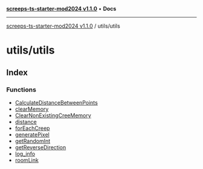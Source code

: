 [**screeps-ts-starter-mod2024 v1.1.0**](../../README.md) • **Docs**

***

[screeps-ts-starter-mod2024 v1.1.0](../../modules.md) / utils/utils

# utils/utils

## Index

### Functions

- [CalculateDistanceBetweenPoints](functions/CalculateDistanceBetweenPoints.md)
- [clearMemory](functions/clearMemory.md)
- [ClearNonExistingCreeMemory](functions/ClearNonExistingCreeMemory.md)
- [distance](functions/distance.md)
- [forEachCreep](functions/forEachCreep.md)
- [generatePixel](functions/generatePixel.md)
- [getRandomInt](functions/getRandomInt.md)
- [getReverseDirection](functions/getReverseDirection.md)
- [log\_info](functions/log_info.md)
- [roomLink](functions/roomLink.md)
